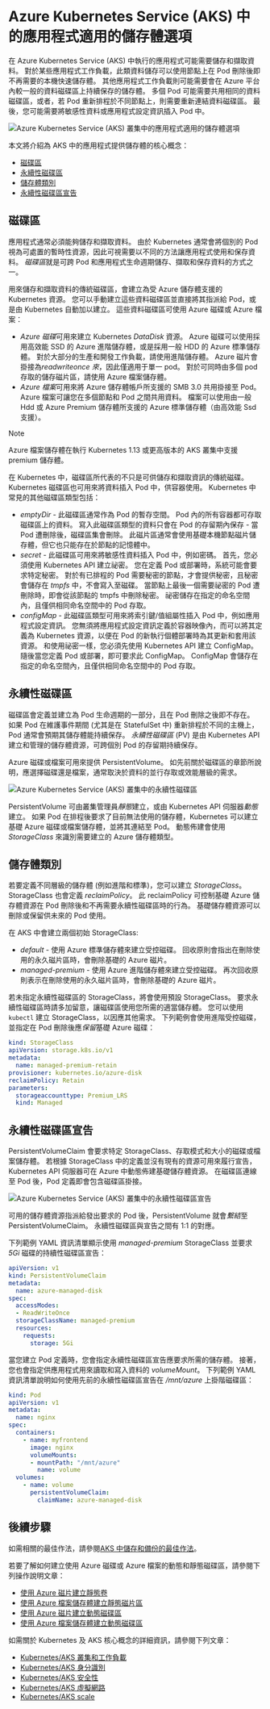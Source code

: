 
# <a name="storage-options-for-applications-in-azure-kubernetes-service-aks"></a>Azure Kubernetes Service (AKS) 中的應用程式適用的儲存體選項

在 Azure Kubernetes Service (AKS) 中執行的應用程式可能需要儲存和擷取資料。 對於某些應用程式工作負載，此類資料儲存可以使用節點上在 Pod 刪除後即不再需要的本機快速儲存體。 其他應用程式工作負載則可能需要會在 Azure 平台內較一般的資料磁碟區上持續保存的儲存體。 多個 Pod 可能需要共用相同的資料磁碟區，或者，若 Pod 重新排程於不同節點上，則需要重新連結資料磁碟區。 最後，您可能需要將敏感性資料或應用程式設定資訊插入 Pod 中。

![Azure Kubernetes Service (AKS) 叢集中的應用程式適用的儲存體選項](https://docs.microsoft.com/zh-tw/azure/aks/media/concepts-storage/aks-storage-options.png)

本文將介紹為 AKS 中的應用程式提供儲存體的核心概念：

- [磁碟區](#volumes)
- [永續性磁碟區](#persistent-volumes)
- [儲存體類別](#storage-classes)
- [永續性磁碟區宣告](#persistent-volume-claims)

## <a name="volumes"></a>磁碟區

應用程式通常必須能夠儲存和擷取資料。 由於 Kubernetes 通常會將個別的 Pod 視為可處置的暫時性資源，因此可視需要以不同的方法讓應用程式使用和保存資料。 *磁碟區*就是可跨 Pod 和應用程式生命週期儲存、擷取和保存資料的方式之一。

用來儲存和擷取資料的傳統磁碟區，會建立為受 Azure 儲存體支援的 Kubernetes 資源。 您可以手動建立這些資料磁碟區並直接將其指派給 Pod，或是由 Kubernetes 自動加以建立。 這些資料磁碟區可使用 Azure 磁碟或 Azure 檔案：

- *Azure 磁碟*可用來建立 Kubernetes *DataDisk* 資源。 Azure 磁碟可以使用採用高效能 SSD 的 Azure 進階儲存體，或是採用一般 HDD 的 Azure 標準儲存體。 對於大部分的生產和開發工作負載，請使用進階儲存體。 Azure 磁片會掛接為*readwriteonce 來*，因此僅適用于單一 pod。 對於可同時由多個 pod 存取的儲存磁片區，請使用 Azure 檔案儲存體。
- *Azure 檔案*可用來將 Azure 儲存體帳戶所支援的 SMB 3.0 共用掛接至 Pod。 Azure 檔案可讓您在多個節點和 Pod 之間共用資料。 檔案可以使用由一般 Hdd 或 Azure Premium 儲存體所支援的 Azure 標準儲存體（由高效能 Ssd 支援）。
> [!NOTE] 
> Azure 檔案儲存體在執行 Kubernetes 1.13 或更高版本的 AKS 叢集中支援 premium 儲存體。

在 Kubernetes 中，磁碟區所代表的不只是可供儲存和擷取資訊的傳統磁碟。 Kubernetes 磁碟區也可用來將資料插入 Pod 中，供容器使用。 Kubernetes 中常見的其他磁碟區類型包括：

- *emptyDir* - 此磁碟區通常作為 Pod 的暫存空間。 Pod 內的所有容器都可存取磁碟區上的資料。 寫入此磁碟區類型的資料只會在 Pod 的存留期內保存 - 當 Pod 遭刪除後，磁碟區集會刪除。 此磁片區通常會使用基礎本機節點磁片儲存體，但它也只能存在於節點的記憶體中。
- *secret* - 此磁碟區可用來將敏感性資料插入 Pod 中，例如密碼。 首先，您必須使用 Kubernetes API 建立祕密。 您在定義 Pod 或部署時，系統可能會要求特定秘密。 對於有已排程的 Pod 需要秘密的節點，才會提供秘密，且秘密會儲存在 *tmpfs* 中，不會寫入至磁碟。 當節點上最後一個需要祕密的 Pod 遭刪除時，即會從該節點的 tmpfs 中刪除秘密。 祕密儲存在指定的命名空間內，且僅供相同命名空間中的 Pod 存取。
- *configMap* - 此磁碟區類型可用來將索引鍵/值組屬性插入 Pod 中，例如應用程式設定資訊。 您無須將應用程式設定資訊定義於容器映像內，而可以將其定義為 Kubernetes 資源，以便在 Pod 的新執行個體部署時為其更新和套用該資源。 和使用祕密一樣，您必須先使用 Kubernetes API 建立 ConfigMap。 隨後當您定義 Pod 或部署，即可要求此 ConfigMap。 ConfigMap 會儲存在指定的命名空間內，且僅供相同命名空間中的 Pod 存取。

## <a name="persistent-volumes"></a>永續性磁碟區

磁碟區會定義並建立為 Pod 生命週期的一部分，且在 Pod 刪除之後即不存在。 如果 Pod 在維護事件期間 (尤其是在 StatefulSet 中) 重新排程於不同的主機上，Pod 通常會預期其儲存體能持續保存。 *永續性磁碟區* (PV) 是由 Kubernetes API 建立和管理的儲存體資源，可跨個別 Pod 的存留期持續保存。

Azure 磁碟或檔案可用來提供 PersistentVolume。 如先前關於磁碟區的章節所說明，應選擇磁碟還是檔案，通常取決於資料的並行存取或效能層級的需求。

![Azure Kubernetes Service (AKS) 叢集中的永續性磁碟區](https://docs.microsoft.com/zh-tw/azure/aks/media/concepts-storage/persistent-volumes.png)

PersistentVolume 可由叢集管理員*靜態*建立，或由 Kubernetes API 伺服器*動態*建立。 如果 Pod 在排程後要求了目前無法使用的儲存體，Kubernetes 可以建立基礎 Azure 磁碟或檔案儲存體，並將其連結至 Pod。 動態佈建會使用 *StorageClass* 來識別需要建立的 Azure 儲存體類型。

## <a name="storage-classes"></a>儲存體類別

若要定義不同層級的儲存體 (例如進階和標準)，您可以建立 *StorageClass*。 StorageClass 也會定義 *reclaimPolicy*。 此 reclaimPolicy 可控制基礎 Azure 儲存體資源在 Pod 刪除後和不再需要永續性磁碟區時的行為。 基礎儲存體資源可以刪除或保留供未來的 Pod 使用。

在 AKS 中會建立兩個初始 StorageClass:

- *default* - 使用 Azure 標準儲存體來建立受控磁碟。 回收原則會指出在刪除使用的永久磁片區時，會刪除基礎的 Azure 磁片。
- *managed-premium* - 使用 Azure 進階儲存體來建立受控磁碟。 再次回收原則表示在刪除使用的永久磁片區時，會刪除基礎的 Azure 磁片。

若未指定永續性磁碟區的 StorageClass，將會使用預設 StorageClass。 要求永續性磁碟區時請多加留意，讓磁碟區使用您所需的適當儲存體。 您可以使用 `kubectl` 建立 StorageClass，以因應其他需求。 下列範例會使用進階受控磁碟，並指定在 Pod 刪除後應*保留*基礎 Azure 磁碟：

```yaml
kind: StorageClass
apiVersion: storage.k8s.io/v1
metadata:
  name: managed-premium-retain
provisioner: kubernetes.io/azure-disk
reclaimPolicy: Retain
parameters:
  storageaccounttype: Premium_LRS
  kind: Managed
```

## <a name="persistent-volume-claims"></a>永續性磁碟區宣告

PersistentVolumeClaim 會要求特定 StorageClass、存取模式和大小的磁碟或檔案儲存體。 若根據 StorageClass 中的定義並沒有現有的資源可用來履行宣告，Kubernetes API 伺服器可在 Azure 中動態佈建基礎儲存體資源。 在磁碟區連線至 Pod 後，Pod 定義即會包含磁碟區掛接。

![Azure Kubernetes Service (AKS) 叢集中的永續性磁碟區宣告](https://docs.microsoft.com/zh-tw/azure/aks/media/concepts-storage/persistent-volume-claims.png)

可用的儲存體資源指派給發出要求的 Pod 後，PersistentVolume 就會*繫結*至 PersistentVolumeClaim。 永續性磁碟區與宣告之間有 1:1 的對應。

下列範例 YAML 資訊清單顯示使用 *managed-premium* StorageClass 並要求 *5Gi* 磁碟的持續性磁碟區宣告：

```yaml
apiVersion: v1
kind: PersistentVolumeClaim
metadata:
  name: azure-managed-disk
spec:
  accessModes:
  - ReadWriteOnce
  storageClassName: managed-premium
  resources:
    requests:
      storage: 5Gi
```

當您建立 Pod 定義時，您會指定永續性磁碟區宣告應要求所需的儲存體。 接著，您也會指定供應用程式用來讀取和寫入資料的 *volumeMount*。 下列範例 YAML 資訊清單說明如何使用先前的永續性磁碟區宣告在 */mnt/azure* 上掛階磁碟區：

```yaml
kind: Pod
apiVersion: v1
metadata:
  name: nginx
spec:
  containers:
    - name: myfrontend
      image: nginx
      volumeMounts:
      - mountPath: "/mnt/azure"
        name: volume
  volumes:
    - name: volume
      persistentVolumeClaim:
        claimName: azure-managed-disk
```

## <a name="next-steps"></a>後續步驟

如需相關的最佳作法，請參閱[AKS 中儲存和備份的最佳作法][operator-best-practices-storage]。

若要了解如何建立使用 Azure 磁碟或 Azure 檔案的動態和靜態磁碟區，請參閱下列操作說明文章：

- [使用 Azure 磁片建立靜態卷][aks-static-disks]
- [使用 Azure 檔案儲存體建立靜態磁片區][aks-static-files]
- [使用 Azure 磁片建立動態磁碟區][aks-dynamic-disks]
- [使用 Azure 檔案儲存體建立動態磁碟區][aks-dynamic-files]

如需關於 Kubernetes 及 AKS 核心概念的詳細資訊，請參閱下列文章：

- [Kubernetes/AKS 叢集和工作負載][aks-concepts-clusters-workloads]
- [Kubernetes/AKS 身分識別][aks-concepts-identity]
- [Kubernetes/AKS 安全性][aks-concepts-security]
- [Kubernetes/AKS 虛擬網路][aks-concepts-network]
- [Kubernetes/AKS scale][aks-concepts-scale]

<!-- EXTERNAL LINKS -->

<!-- INTERNAL LINKS -->
[aks-static-disks]: azure-disk-volume.md
[aks-static-files]: azure-files-volume.md
[aks-dynamic-disks]: azure-disks-dynamic-pv.md
[aks-dynamic-files]: azure-files-dynamic-pv.md
[aks-concepts-clusters-workloads]: concepts-clusters-workloads.md
[aks-concepts-identity]: concepts-identity.md
[aks-concepts-scale]: concepts-scale.md
[aks-concepts-security]: concepts-security.md
[aks-concepts-network]: concepts-network.md
[operator-best-practices-storage]: operator-best-practices-storage.md
